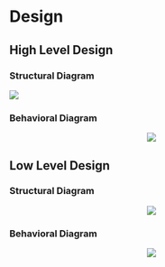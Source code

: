 # Design

## High Level Design 

### Structural Diagram
<img src="https://github.com/VisheshYadav288037/Advanced-Electrical-Electronics/blob/master/2_Design/hight%20level%20struct.png" >

### Behavioral Diagram
<div align="center"> 
<img src="https://github.com/VisheshYadav288037/Advanced-Electrical-Electronics/blob/master/2_Design/High%20Level%20Behave.png" > 
</div>

## Low Level Design 

### Structural Diagram
<div align="center"> 
<img src="https://github.com/VisheshYadav288037/Advanced-Electrical-Electronics/blob/master/2_Design/Low%20level%20struct.png" >
</div>

### Behavioral Diagram
<div align="center"> 
<img src="https://github.com/VisheshYadav288037/Advanced-Electrical-Electronics/blob/master/2_Design/Lowlevel%20Behave.png" >
</div>
